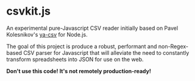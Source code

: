 csvkit.js
=========

An experimental pure-Javascript CSV reader initially based on Pavel Kolesnikov's [ya-csv](https://github.com/koles/ya-csv) for Node.js.

The goal of this project is produce a robust, performant and non-Regex-based CSV parser for Javascript that will alleviate the need to constantly transform spreadsheets into JSON for use on the web.

**Don't use this code! It's not remotely production-ready!**

